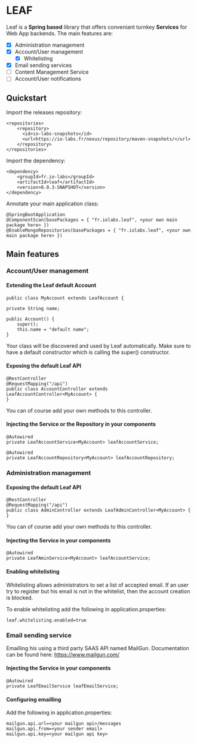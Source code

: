 # LEAF

Leaf is a **Spring based** library that offers conveniant turnkey  **Services** for Web App backends.
The main features are:
 - [x] Administration management
 - [x] Account/User management
 	- [x] Whitelisting
 - [x] Email sending services
 - [ ] Content Management Service
 - [ ] Account/User notifications

## Quickstart

Import the releases repository:

 	<repositories>
		<repository>
		  <id>io-labs-snapshots</id>
		  <url>https://io-labs.fr/nexus/repository/maven-snapshots/</url>
		</repository>
	</repositories>

Import the dependency:

	<dependency>
		<groupId>fr.io-labs</groupId>
		<artifactId>leaf</artifactId>
		<version>0.0.3-SNAPSHOT</version>
	</dependency>

Annotate your main application class:

    @SpringBootApplication
	@ComponentScan(basePackages = { "fr.iolabs.leaf", <your own main package here> })
	@EnableMongoRepositories(basePackages = { "fr.iolabs.leaf", <your own main package here> })

## Main features

### Account/User management
#### Extending the Leaf default Account

	public class MyAccount extends LeafAccount {

    private String name;

    public Account() {
        super();
        this.name = "default name";
    }

Your class will be discovered and used by Leaf automatically.
Make sure to have a default constructor which is calling the super() constructor.

#### Exposing the default Leaf API

    @RestController
	@RequestMapping("/api")
	public class AccountController extends LeafAccountController<MyAccount> {
	}

You can of course add your own methods to this controller.

#### Injecting the Service or the Repository in your components

    @Autowired
    private LeafAccountService<MyAccount> leafAccountService;

    @Autowired
    private LeafAccountRepository<MyAccount> leafAccountRepository;

### Administration management
#### Exposing the default Leaf API

    @RestController
	@RequestMapping("/api")
	public class AdminController extends LeafAdminController<MyAccount> {
	}

You can of course add your own methods to this controller.

#### Injecting the Service in your components

    @Autowired
    private LeafAminService<MyAccount> leafAccountService;

#### Enabling whitelisting

Whitelisting allows administrators to set a list of accepted email.
If an user try to register but his email is not in the whitelist, then the account creation is blocked.

To enable whitelisting add the following in application.properties:

	leaf.whitelisting.enabled=true

### Email sending service
Emailling his using a third party SAAS API named MailGun.
Documentation can be found here: https://www.mailgun.com/

#### Injecting the Service in your components

    @Autowired
    private LeafEmailService leafEmailService;

#### Configuring emailling
Add the following in application.properties:

    mailgun.api.url=<your mailgun api>/messages
	mailgun.api.from=<your sender email>
	mailgun.api.key=<your mailgun api key>
